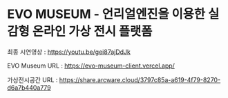 # EVO MUSEUM - 언리얼엔진을 이용한 실감형 온라인 가상 전시 플랫폼 

최종 시연영상 : https://youtu.be/gei87ajDdJk 

EVO Museum URL : https://evo-museum-client.vercel.app/ 

가상전시공간 URL : https://share.arcware.cloud/3797c85a-a619-4f79-8270-d6a7b440a779  

